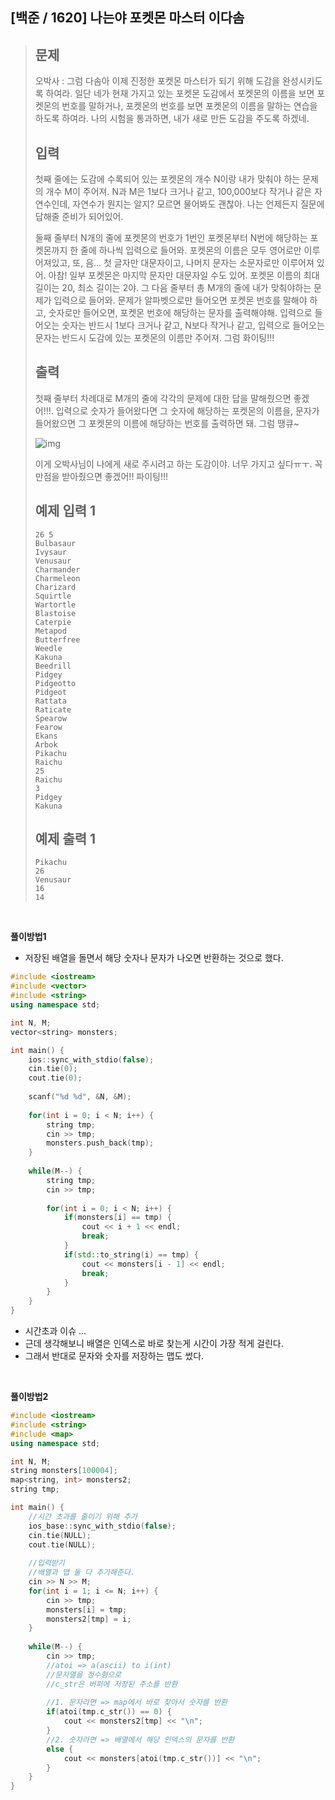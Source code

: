 ## [백준 / 1620] 나는야 포켓몬 마스터 이다솜

> ## 문제
>
> 오박사 : 그럼 다솜아 이제 진정한 포켓몬 마스터가 되기 위해 도감을 완성시키도록 하여라. 일단 네가 현재 가지고 있는 포켓몬 도감에서 포켓몬의 이름을 보면 포켓몬의 번호를 말하거나, 포켓몬의 번호를 보면 포켓몬의 이름을 말하는 연습을 하도록 하여라. 나의 시험을 통과하면, 내가 새로 만든 도감을 주도록 하겠네.
>
> ## 입력
>
> 첫째 줄에는 도감에 수록되어 있는 포켓몬의 개수 N이랑 내가 맞춰야 하는 문제의 개수 M이 주어져. N과 M은 1보다 크거나 같고, 100,000보다 작거나 같은 자연수인데, 자연수가 뭔지는 알지? 모르면 물어봐도 괜찮아. 나는 언제든지 질문에 답해줄 준비가 되어있어.
>
> 둘째 줄부터 N개의 줄에 포켓몬의 번호가 1번인 포켓몬부터 N번에 해당하는 포켓몬까지 한 줄에 하나씩 입력으로 들어와. 포켓몬의 이름은 모두 영어로만 이루어져있고, 또, 음... 첫 글자만 대문자이고, 나머지 문자는 소문자로만 이루어져 있어. 아참! 일부 포켓몬은 마지막 문자만 대문자일 수도 있어. 포켓몬 이름의 최대 길이는 20, 최소 길이는 2야. 그 다음 줄부터 총 M개의 줄에 내가 맞춰야하는 문제가 입력으로 들어와. 문제가 알파벳으로만 들어오면 포켓몬 번호를 말해야 하고, 숫자로만 들어오면, 포켓몬 번호에 해당하는 문자를 출력해야해. 입력으로 들어오는 숫자는 반드시 1보다 크거나 같고, N보다 작거나 같고, 입력으로 들어오는 문자는 반드시 도감에 있는 포켓몬의 이름만 주어져. 그럼 화이팅!!!
>
> ## 출력
>
> 첫째 줄부터 차례대로 M개의 줄에 각각의 문제에 대한 답을 말해줬으면 좋겠어!!!. 입력으로 숫자가 들어왔다면 그 숫자에 해당하는 포켓몬의 이름을, 문자가 들어왔으면 그 포켓몬의 이름에 해당하는 번호를 출력하면 돼. 그럼 땡큐~
>
> ![img](https://www.acmicpc.net/upload/201004/pn.PNG)
>
> 이게 오박사님이 나에게 새로 주시려고 하는 도감이야. 너무 가지고 싶다ㅠㅜ. 꼭 만점을 받아줬으면 좋겠어!! 파이팅!!!
>
> ## 예제 입력 1 
>
> ```
> 26 5
> Bulbasaur
> Ivysaur
> Venusaur
> Charmander
> Charmeleon
> Charizard
> Squirtle
> Wartortle
> Blastoise
> Caterpie
> Metapod
> Butterfree
> Weedle
> Kakuna
> Beedrill
> Pidgey
> Pidgeotto
> Pidgeot
> Rattata
> Raticate
> Spearow
> Fearow
> Ekans
> Arbok
> Pikachu
> Raichu
> 25
> Raichu
> 3
> Pidgey
> Kakuna
> ```
>
> ## 예제 출력 1 
>
> ```
> Pikachu
> 26
> Venusaur
> 16
> 14
> ```

<br>

**풀이방법1**

- 저장된 배열을 돌면서 해당 숫자나 문자가 나오면 반환하는 것으로 했다.

```cpp
#include <iostream>
#include <vector>
#include <string>
using namespace std;

int N, M;
vector<string> monsters;

int main() {
    ios::sync_with_stdio(false);
    cin.tie(0);
    cout.tie(0);
    
    scanf("%d %d", &N, &M);
    
    for(int i = 0; i < N; i++) {
        string tmp;
        cin >> tmp;
        monsters.push_back(tmp);
    }
    
    while(M--) {
        string tmp;
        cin >> tmp;
        
        for(int i = 0; i < N; i++) {
            if(monsters[i] == tmp) {
                cout << i + 1 << endl;
                break;
            }
            if(std::to_string(i) == tmp) {
                cout << monsters[i - 1] << endl;
                break;
            }
        }
    }
}
```

- 시간초과 이슈 ...
- 근데 생각해보니 배열은 인덱스로 바로 찾는게 시간이 가장 적게 걸린다.
- 그래서 반대로 문자와 숫자를 저장하는 맵도 썼다.

<br>

**풀이방법2**

```cpp
#include <iostream>
#include <string>
#include <map>
using namespace std;

int N, M;
string monsters[100004];
map<string, int> monsters2;
string tmp;

int main() {
    //시간 초과를 줄이기 위해 추가
    ios_base::sync_with_stdio(false);
    cin.tie(NULL);
    cout.tie(NULL);
    
    //입력받기
    //배열과 맵 둘 다 추가해준다.
    cin >> N >> M;
    for(int i = 1; i <= N; i++) {
        cin >> tmp;
        monsters[i] = tmp;
        monsters2[tmp] = i;
    }
    
    while(M--) {
        cin >> tmp;
        //atoi => a(ascii) to i(int)
        //문자열을 정수형으로
        //c_str은 버퍼에 저장된 주소를 반환
        
        //1. 문자라면 => map에서 바로 찾아서 숫자를 반환
        if(atoi(tmp.c_str()) == 0) {
            cout << monsters2[tmp] << "\n";
        }
        //2. 숫자라면 => 배열에서 해당 인덱스의 문자를 반환
        else {
            cout << monsters[atoi(tmp.c_str())] << "\n";
        }
    }
}
```

